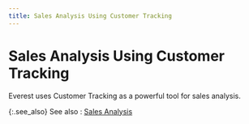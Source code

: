 ```yaml
---
title: Sales Analysis Using Customer Tracking
---
```


# Sales Analysis Using Customer Tracking


Everest uses Customer Tracking as a powerful tool for sales analysis.


{:.see_also}
See also
: [Sales  Analysis]({{site.pp_chm}}/purc-proc/pos/create-po/sales-purchase-analysis/sales_purchase_analysis.html)

